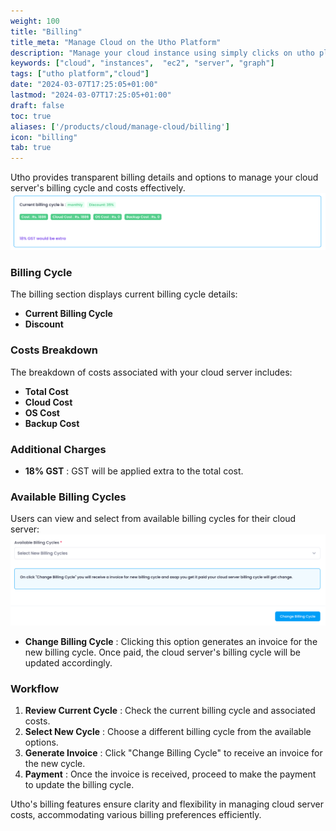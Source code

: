 ```yaml
---
weight: 100
title: "Billing"
title_meta: "Manage Cloud on the Utho Platform"
description: "Manage your cloud instance using simply clicks on utho platform"
keywords: ["cloud", "instances",  "ec2", "server", "graph"]
tags: ["utho platform","cloud"]
date: "2024-03-07T17:25:05+01:00"
lastmod: "2024-03-07T17:25:05+01:00"
draft: false
toc: true
aliases: ['/products/cloud/manage-cloud/billing']
icon: "billing"
tab: true
---
```

Utho provides transparent billing details and options to manage your cloud server's billing cycle and costs effectively.![1718871902028](image/index/1718871902028.png)

### Billing Cycle

The billing section displays current billing cycle details:

* **Current Billing Cycle**
* **Discount** 

### Costs Breakdown

The breakdown of costs associated with your cloud server includes:

* **Total Cost**
* **Cloud Cost**
* **OS Cost**
* **Backup Cost** 

### Additional Charges

* **18% GST** : GST will be applied extra to the total cost.

### Available Billing Cycles

Users can view and select from available billing cycles for their cloud server:![1718871915328](image/index/1718871915328.png)

* **Change Billing Cycle** : Clicking this option generates an invoice for the new billing cycle. Once paid, the cloud server's billing cycle will be updated accordingly.

### Workflow

1. **Review Current Cycle** : Check the current billing cycle and associated costs.
2. **Select New Cycle** : Choose a different billing cycle from the available options.
3. **Generate Invoice** : Click "Change Billing Cycle" to receive an invoice for the new cycle.
4. **Payment** : Once the invoice is received, proceed to make the payment to update the billing cycle.

Utho's billing features ensure clarity and flexibility in managing cloud server costs, accommodating various billing preferences efficiently.
